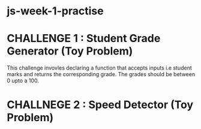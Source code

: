 # js-week-1-practise
# CHALLENGE 1 : Student Grade Generator (Toy Problem)
This challenge invovles declaring a function that accepts inputs i.e student marks and returns the corresponding grade.
The grades should be between 0 upto a 100.

# CHALLNEGE 2 : Speed Detector (Toy Problem)
